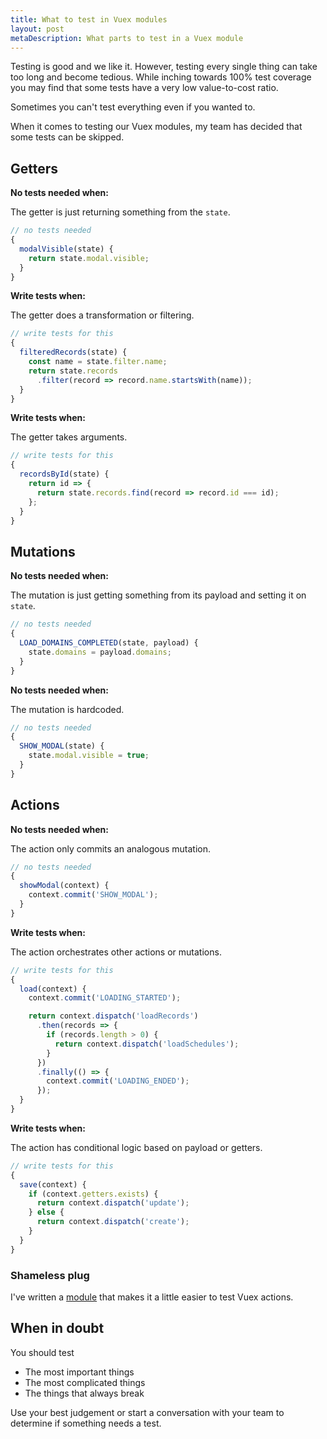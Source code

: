 ```yaml
---
title: What to test in Vuex modules
layout: post
metaDescription: What parts to test in a Vuex module
---
```


Testing is good and we like it. However, testing every single thing can take too long and become tedious. While inching towards 100% test coverage you may find that some tests have a very low value-to-cost ratio.

Sometimes you can't test everything even if you wanted to.

When it comes to testing our Vuex modules, my team has decided that some tests can be skipped.

## Getters

**No tests needed when:**

The getter is just returning something from the `state`.

```js
// no tests needed
{
  modalVisible(state) {
    return state.modal.visible;
  }
}
```

**Write tests when:**

The getter does a transformation or filtering.

```js
// write tests for this
{
  filteredRecords(state) {
    const name = state.filter.name;
    return state.records
      .filter(record => record.name.startsWith(name));
  }
}
```

**Write tests when:**

The getter takes arguments.

```js
// write tests for this
{
  recordsById(state) {
    return id => {
      return state.records.find(record => record.id === id);
    };
  }
}
```

## Mutations

**No tests needed when:**

The mutation is just getting something from its payload and setting it on `state`.

```js
// no tests needed
{
  LOAD_DOMAINS_COMPLETED(state, payload) {
    state.domains = payload.domains;
  }
}
```

**No tests needed when:**

The mutation is hardcoded.

```js
// no tests needed
{
  SHOW_MODAL(state) {
    state.modal.visible = true;
  }
}
```

## Actions

**No tests needed when:**

The action only commits an analogous mutation.

```js
// no tests needed
{
  showModal(context) {
    context.commit('SHOW_MODAL');
  }
}
```

**Write tests when:**

The action orchestrates other actions or mutations.

```js
// write tests for this
{
  load(context) {
    context.commit('LOADING_STARTED');

    return context.dispatch('loadRecords')
      .then(records => {
        if (records.length > 0) {
          return context.dispatch('loadSchedules');
        }
      })
      .finally(() => {
        context.commit('LOADING_ENDED');
      });
  }
}
```

**Write tests when:**

The action has conditional logic based on payload or getters.

```js
// write tests for this
{
  save(context) {
    if (context.getters.exists) {
      return context.dispatch('update');
    } else {
      return context.dispatch('create');
    }
  }
}
```

### Shameless plug

I've written a [module](https://github.com/psalaets/vuex-mock-context) that makes it a little easier to test Vuex actions.

## When in doubt

You should test

- The most important things
- The most complicated things
- The things that always break

Use your best judgement or start a conversation with your team to determine if something needs a test.
